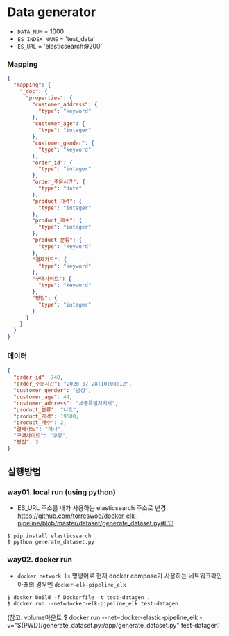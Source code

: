 # Data generator
- `DATA_NUM` = 1000
- `ES_INDEX_NAME` = 'test_data'
- `ES_URL` = 'elasticsearch:9200'

### Mapping

```json
{
  "mapping": {
    "_doc": {
      "properties": {
        "customer_address": {
          "type": "keyword"
        },
        "customer_age": {
          "type": "integer"
        },
        "customer_gender": {
          "type": "keyword"
        },
        "order_id": {
          "type": "integer"
        },
        "order_주문시간": {
          "type": "date"
        },
        "product_가격": {
          "type": "integer"
        },
        "product_개수": {
          "type": "integer"
        },
        "product_분류": {
          "type": "keyword"
        },
        "결제카드": {
          "type": "keyword"
        },
        "구매사이트": {
          "type": "keyword"
        },
        "평점": {
          "type": "integer"
        }
      }
    }
  }
}
```

### 데이터

```json
{
  "order_id": 740,
  "order_주문시간": "2020-07-28T10:08:12",
  "customer_gender": "남성",
  "customer_age": 44,
  "customer_address": "세종특별자치시",
  "product_분류": "니트",
  "product_가격": 19500,
  "product_개수": 2,
  "결제카드": "하나",
  "구매사이트": "쿠팡",
  "평점": 3
}
```


## 실행방법

### way01. local run (using python)
- ES_URL 주소를 내가 사용하는 elasticsearch 주소로 변경. https://github.com/torreswoo/docker-elk-pipeline/blob/master/dataset/generate_dataset.py#L13
```
$ pip install elasticsearch
$ python generate_dataset.py
```

### way02. docker run
- `docker network ls` 명령어로 현재 docker compose가 사용하는 네트워크확인 아래의 경우엔 `docker-elk-pipeline_elk`
```
$ docker build -f Dockerfile -t test-datagen .
$ docker run --net=docker-elk-pipeline_elk test-datagen
```
(참고. volume마운트 $ docker run --net=docker-elastic-pipeline_elk -v="${PWD}/generate_dataset.py:/app/generate_dataset.py" test-datagen)
